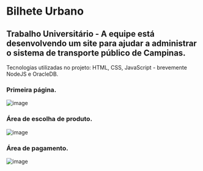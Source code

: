 <h1>Bilhete Urbano</h1>
<h2>Trabalho Universitário - A equipe está desenvolvendo um site para ajudar a administrar o sistema de transporte público de Campinas.</h2>
<p>Tecnologias utilizadas no projeto: HTML, CSS, JavaScript - brevemente NodeJS e OracleDB.</p>

<h3>Primeira página.</h3>

![image](https://user-images.githubusercontent.com/36389555/196888403-d0b6a2cb-fc7a-43de-9f88-70977b4087ec.png)

<h3>Área de escolha de produto.</h3>

![image](https://user-images.githubusercontent.com/36389555/196888490-360720c0-106a-4440-b1e1-ad074f92ed9d.png)

<h3>Área de pagamento.</h3>

![image](https://user-images.githubusercontent.com/36389555/196888882-c1e2a3d0-2089-4680-a2fd-6a93282ec275.png)
